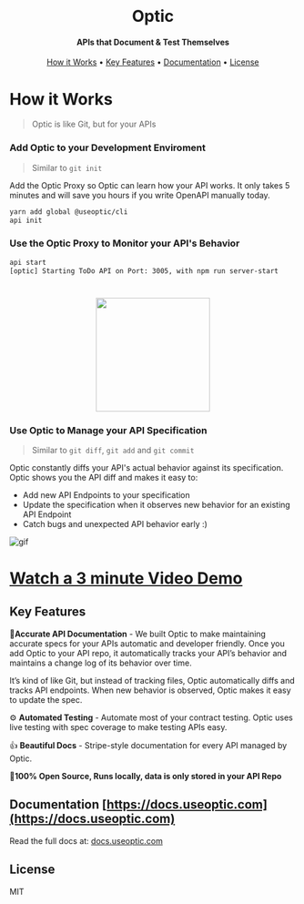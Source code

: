 <h1 align="center">
  <br>
  <br>
  Optic
  <br>
</h1>

<h4 align="center">APIs that Document & Test Themselves</h4>

<p align="center">

</p>

<p align="center">
    <a href="#how-it-works">How it Works</a> •
  <a href="#key-features">Key Features</a> •
  <a href="#documentation">Documentation</a> •
  <a href="#license">License</a>
</p>

# How it Works

> Optic is like Git, but for your APIs

### Add Optic to your Development Enviroment

> Similar to `git init`

Add the Optic Proxy so Optic can learn how your API works. It only takes 5 minutes and will save you hours if you write
OpenAPI manually today.

```bash
yarn add global @useoptic/cli
api init
```

### Use the Optic Proxy to Monitor your API's Behavior

```bash
api start
[optic] Starting ToDo API on Port: 3005, with npm run server-start
```

<h1 align="center">
<img src="https://raw.githubusercontent.com/opticdev/optic/742aae18220ececd7dc65093b4e786ada7fe65d0/webapp/public/watch.png" width="200">
</h1>

### Use Optic to Manage your API Specification

> Similar to `git diff`, `git add` and `git commit`

Optic constantly diffs your API's actual behavior against its specification. Optic shows you the API diff and makes it easy
to:

- Add new API Endpoints to your specification
- Update the specification when it observes new behavior for an existing API Endpoint
- Catch bugs and unexpected API behavior early :)

![gif](https://github.com/opticdev/optic/blob/742aae18220ececd7dc65093b4e786ada7fe65d0/webapp/public/optic.gif?raw=true)

# <a href="https://www.youtube.com/watch?v=y1XSUXbH3kQ" target="_blank">Watch a 3 minute Video Demo</a>

## Key Features

📝**Accurate API Documentation** - We built Optic to make maintaining accurate specs for your APIs automatic and developer
friendly. Once you add Optic to your API repo, it automatically tracks your API’s behavior and maintains a change log of its
behavior over time.

It’s kind of like Git, but instead of tracking files, Optic automatically diffs and tracks API endpoints. When new behavior
is observed, Optic makes it easy to update the spec.

⚙️ **Automated Testing** - Automate most of your contract testing. Optic uses live testing with spec coverage to make testing
APIs easy.

👍 **Beautiful Docs** - Stripe-style documentation for every API managed by Optic.

👋**100% Open Source, Runs locally, data is only stored in your API Repo**

## Documentation [https://docs.useoptic.com](https://docs.useoptic.com)

Read the full docs at: [docs.useoptic.com](https://docs.useoptic.com)

## License

MIT
